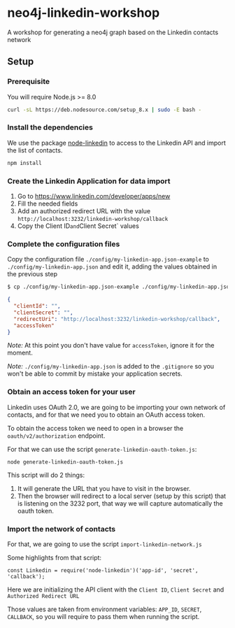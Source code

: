 # neo4j-linkedin-workshop

A workshop for generating a neo4j graph based on the Linkedin contacts network

## Setup

### Prerequisite

You will require Node.js >= 8.0

```bash
curl -sL https://deb.nodesource.com/setup_8.x | sudo -E bash -
```

### Install the dependencies

We use the package [node-linkedin](https://www.npmjs.com/package/node-linkedin)
to access to the Linkedin API and import the list of contacts.

```bash
npm install
```

### Create the Linkedin Application for data import

1. Go to https://www.linkedin.com/developer/apps/new
2. Fill the needed fields
3. Add an authorized redirect URL with the value `http://localhost:3232/linkedin-workshop/callback`
4. Copy the Client ID` and `Client Secret` values

### Complete the configuration files

Copy the configuration file `./config/my-linkedin-app.json-example` to
`./config/my-linkedin-app.json` and edit it, adding the values obtained
in the previous step

```bash
$ cp ./config/my-linkedin-app.json-example ./config/my-linkedin-app.json
```

```json
{
  "clientId": "",
  "clientSecret": "",
  "redirectUri": "http://localhost:3232/linkedin-workshop/callback",
  "accessToken"
}
```

*Note:* At this point you don't have value for `accessToken`, ignore it
for the moment.

*Note:* `./config/my-linkedin-app.json` is added to the `.gitignore` so
you won't be able to commit by mistake your application secrets.

### Obtain an access token for your user

Linkedin uses OAuth 2.0, we are going to be importing your own network
of contacts, and for that we need you to obtain an OAuth access token.

To obtain the access token we need to open in a browser the
`oauth/v2/authorization` endpoint.

For that we can use the script `generate-linkedin-oauth-token.js`:

```
node generate-linkedin-oauth-token.js
```

This script will do 2 things:

1. It will generate the URL that you have to visit in the browser.
2. Then the browser will redirect to a local server (setup by this script) that is listening
on the 3232 port, that way we will capture automatically the oauth token.

### Import the network of contacts

For that, we are going to use the script `import-linkedin-network.js`

Some highlights from that script:

```
const Linkedin = require('node-linkedin')('app-id', 'secret', 'callback');
```

Here we are initializing the API client with the `Client ID`, `Client Secret` and `Authorized Redirect URL`

Those values are taken from environment variables: `APP_ID`, `SECRET`, `CALLBACK`, so you will require to pass them when running the script.
